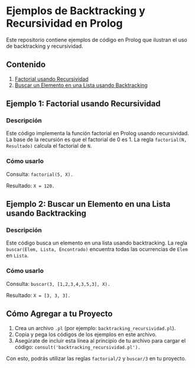 # Ejemplos de Backtracking y Recursividad en Prolog

Este repositorio contiene ejemplos de código en Prolog que ilustran el uso de backtracking y recursividad.

## Contenido

1. [Factorial usando Recursividad](https://github.com/ivansanguezax/prologProject/blob/d98efee2f2a0f7bb2665f0c4db98901a04c33639/factorial.pl)
2. [Buscar un Elemento en una Lista usando Backtracking](https://github.com/ivansanguezax/prologProject/blob/d98efee2f2a0f7bb2665f0c4db98901a04c33639/backtrackin.pl)

## Ejemplo 1: Factorial usando Recursividad

### Descripción

Este código implementa la función factorial en Prolog usando recursividad. La base de la recursión es que el factorial de 0 es 1. La regla `factorial(N, Resultado)` calcula el factorial de `N`.

### Cómo usarlo

Consulta: `factorial(5, X).`

Resultado: `X = 120.`

## Ejemplo 2: Buscar un Elemento en una Lista usando Backtracking

### Descripción

Este código busca un elemento en una lista usando backtracking. La regla `buscar(Elem, Lista, Encontrado)` encuentra todas las ocurrencias de `Elem` en `Lista`.

### Cómo usarlo

Consulta: `buscar(3, [1,2,3,4,3,5,3], X).`

Resultado: `X = [3, 3, 3].`

## Cómo Agregar a tu Proyecto

1. Crea un archivo `.pl` (por ejemplo: `backtracking_recursividad.pl`).
2. Copia y pega los códigos de los ejemplos en este archivo.
3. Asegúrate de incluir esta línea al principio de tu archivo para cargar el código: `consult('backtracking_recursividad.pl').`

Con esto, podrás utilizar las reglas `factorial/2` y `buscar/3` en tu proyecto.